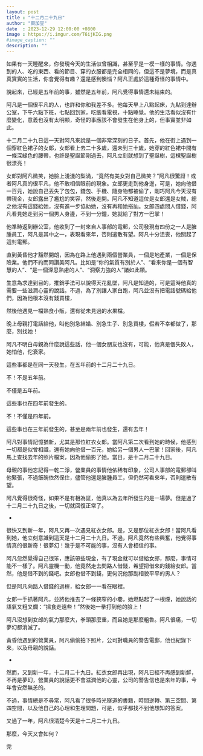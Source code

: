 ```yaml
---
layout: post
title : "十二月二十九日"
author: "東加豆"
date  : 2023-12-29 12:00:00 +0800
image : https://i.imgur.com/T6ijKIG.png
#image_caption: ""
description: ""
---
```


如果有一天睡醒來，你發現今天的生活似曾相識，甚至乎是一模一樣的事情。你遇到的人、吃的東西、看的節目、穿的衣服都是完全相同的，但這不是夢境，而是真真實實的生活，你會覺得有趣？還是感到懊惱？阿凡正處於這種奇怪的事情中。

<!--more-->

說起來，已經是五年前的事，雖然是五年前，阿凡覺得事情還未結束的。

阿凡是一個很平凡的人，也許和你和我差不多。他每天早上八點起床，九點到達辦公室，下午六點下班，七點回到家，吃飯看電視，十點睡覺。他的生活看似沒有什麼變化，意義也沒有太明顯，奇怪的事應該不會發生在他身上的，但事實並非如此。

十二月二十九日這一天對阿凡來說是一個非常深刻的日子。首先，他在街上遇到一個穿紅色裙子的女郎，女郎看上去二十多歲，還未到三十歲，她穿的紅色裙中間有一條深綠色的腰帶，也許是聖誕節剛過去，阿凡立刻就想到了聖誕樹，這棵聖誕樹很漂亮！

女郎對阿凡微笑，她臉上淺淺的梨渦，“竟然有美女對自己微笑？”阿凡很驚訝！或者阿凡真的很平凡，他不敢相信眼前的現象。女郎更走到他身邊，可是，她向他借一百元，她說自己丟失了包包，錢包、手機、隨身物都被偷了，剛巧阿凡今天沒有帶現金，女郎露出了尷尬的笑容，然後走開。阿凡不知道這位是女郎還是女賊，總之他沒有這錢給她，沒有進一步協助她，沒有再和她搭訕。女郎四處問人借錢，阿凡看見她走到另一個男人身邊，不到一分鐘，她就給了對方一巴掌！

他準時返到辦公室，他收到了一封來自人事部的電郵，公司發現有四份之一人是臃腫員工，阿凡是其中之一，表現看來年，否則遣散有望。阿凡十分沮喪，他關起了這封電郵。

直到黃昏他才豁然開朗，因為在路上他遇到兩個營業員，一個是地產業，一個是保險業。他們不約而同讚美阿凡。比如是“你的氣質有別於人”、“看來你是一個有智慧的人”、“是一個深思熟慮的人”、“洞察力強的人”諸如此類。

生意為求達到目的，推銷手法可以說得天花亂墜，阿凡是知道的，可是這時他真的需要一些滋潤心靈的說話。不過，為了別讓人家白跑，阿凡並沒有把電話號碼給他們，因為他根本沒有錢買樓，

然後他遇見一檔熟食小販，還有從未見過的水果檔。

晚上母親打電話給他，叫他別急結婚、別急生子、別急買樓，假若不幸都做了，那麼，別找她！

阿凡不明白母親為什麼說這些話，他一個女朋友也沒有，可能，他真是個失敗人，她怕他，佗衰家。

這些事都是在同一天發生，在五年前的十二月二十九日。

不！不是五年前。

不僅是五年前。

這些事也在四年前發生的。

不！不僅是四年前。

這些事也在三年前發生的，甚至是兩年前也發生，還有去年！

阿凡對事情記憶猶新，尤其是那位紅衣女郎。當阿凡第二次看到她的時候，他感到一切都是似曾相識，還有她向他借一百元，她給另一個男人一巴掌！回家後，阿凡馬上查找去年的照片檔案，因為他偷影了她。當日，是十二月二十九日。

母親的事他忘記得一乾二淨，營業員的事情他依稀有印象，公司人事部的電郵卻叫他緊張，不過飯碗依然保住，儘管他還是臃腫員工，但仍然可看來年，否則遣散有望。

阿凡覺得很奇怪，如果不是有相為証，他真以為去年所發生的是一場夢。但是過了十二月二十九日之後，一切就回復正常了。

-

很快又到新一年，阿凡又再一次遇見紅衣女郎。是，又是那位紅衣女郎！當阿凡看到她，他立刻意識到這天是十二月二十九日。不過，阿凡竟然有些興奮，他覺得事情真的很新奇！很夢幻！幾乎是不可能的事，沒有人會相信的事。

阿凡忽然覺得自己很笨，應該帶些現金，有了現金就可以借給女郎，那麼，事情可能不一樣了。阿凡靈機一動，他竟然走去問路人借錢，希望把借來的錢給女郎。當然，他是借不到的錢吧。女郎也借不到錢，更何況他那副相貌平平的男人？

但是阿凡向路人借錢的過程，給女郎一一看在眼裡。

女郎一手抓著阿凡，並將他推去了一條狹窄的小巷，她燃點起了一根煙，她說話的語氣又粗又爛：“搵食走遠些！”然後她一拳打到他的臉上！

阿凡沒想到女郎的氣力那麼大，拳頭那麼重，而且她是那麼粗魯。阿凡很痛，一切夢幻都消滅了。

黃昏他遇到的營業員，阿凡偷偷拍下照片，公司對職員的警告電郵，他也紀錄下來，以及母親的說話。

-

然而，又到新一年，十二月二十九日。紅衣女郎再出現，阿凡已經不再感到新鮮，不再是夢幻，營業員的說話更不會滋潤他的心靈，公司的警告信也是來年的事，今年會安然無恙的。

不過，事情總是不尋常，阿凡看了很多時光隧道的書籍，時間逆轉、第三空間、第四空間，以及他自己的心理和生理問題，可是，似乎都找不到他想知的答案。

又過了一年，阿凡很清楚今天是十二月二十九日。

那麼，今天又會如何？

完

<!--END-->